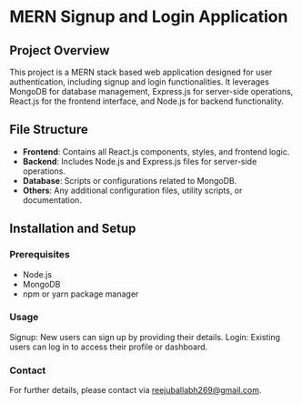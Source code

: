 
# MERN Signup and Login Application

## Project Overview
This project is a MERN stack based web application designed for user authentication, including signup and login functionalities. It leverages MongoDB for database management, Express.js for server-side operations, React.js for the frontend interface, and Node.js for backend functionality.

## File Structure
- **Frontend**: Contains all React.js components, styles, and frontend logic.
- **Backend**: Includes Node.js and Express.js files for server-side operations.
- **Database**: Scripts or configurations related to MongoDB.
- **Others**: Any additional configuration files, utility scripts, or documentation.

## Installation and Setup

### Prerequisites
- Node.js
- MongoDB
- npm or yarn package manager
 
### Usage
Signup: New users can sign up by providing their details.
Login: Existing users can log in to access their profile or dashboard.

### Contact
For further details, please contact via reejuballabh269@gmail.com.
